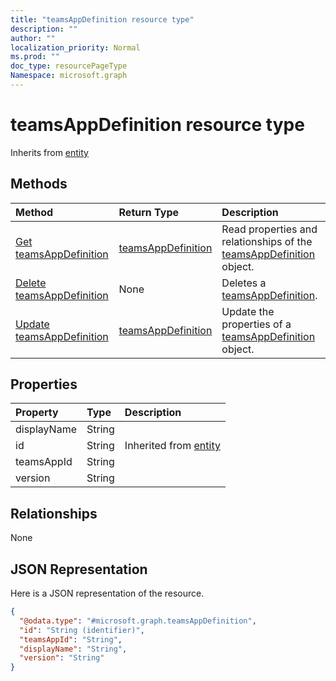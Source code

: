 ```yaml
---
title: "teamsAppDefinition resource type"
description: ""
author: ""
localization_priority: Normal
ms.prod: ""
doc_type: resourcePageType
Namespace: microsoft.graph
---
```



# teamsAppDefinition resource type




Inherits from [entity](../resources/entity.md)

## Methods
|Method|Return Type|Description|
|:---|:---|:---|
|[Get teamsAppDefinition](../api/teamsappdefinition-get.md)|[teamsAppDefinition](../resources/teamsAppDefinition.md)|Read properties and relationships of the [teamsAppDefinition](../resources/teamsappdefinition.md) object.|
|[Delete teamsAppDefinition](../api/teamsappdefinition-delete.md)|None|Deletes a [teamsAppDefinition](../resources/teamsappdefinition.md).|
|[Update teamsAppDefinition](../api/teamsappdefinition-update.md)|[teamsAppDefinition](../resources/teamsAppDefinition.md)|Update the properties of a [teamsAppDefinition](../resources/teamsappdefinition.md) object.|

## Properties
|Property|Type|Description|
|:---|:---|:---|
|displayName|String||
|id|String| Inherited from [entity](../resources/entity.md)|
|teamsAppId|String||
|version|String||

## Relationships
None

## JSON Representation
Here is a JSON representation of the resource.
<!-- {
  "blockType": "resource",
  "keyProperty": "id",
  "@odata.type": "microsoft.graph.teamsAppDefinition",
  "baseType": "microsoft.graph.entity",
  "openType": false
}
-->
``` json
{
  "@odata.type": "#microsoft.graph.teamsAppDefinition",
  "id": "String (identifier)",
  "teamsAppId": "String",
  "displayName": "String",
  "version": "String"
}
```

